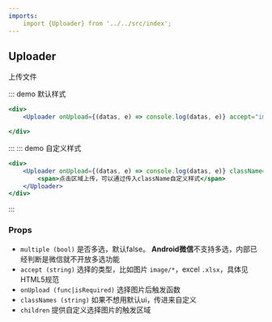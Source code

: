 ```yaml
---
imports:
    import {Uploader} from '../../src/index';
---
```

## Uploader

上传文件

::: demo 默认样式
```jsx
<div>
    <Uploader onUpload={(datas, e) => console.log(datas, e)} accept="image/*" />

</div>
```
:::
::: demo 自定义样式
```jsx
<div>
    <Uploader onUpload={(datas, e) => console.log(datas, e)} className="gm-uploader-default" accept=".xlsx">
        <span>点击区域上传，可以通过传入className自定义样式</span>
    </Uploader>
</div>
```
:::

### Props
- `multiple (bool)` 是否多选，默认false。 **Android微信**不支持多选，内部已经判断是微信就不开放多选功能
- `accept (string)` 选择的类型，比如图片 `image/*`，excel `.xlsx`，具体见HTML5规范
- `onUpload (func|isRequired)` 选择图片后触发函数
- `classNames (string)` 如果不想用默认ui，传进来自定义
- `children` 提供自定义选择图片的触发区域